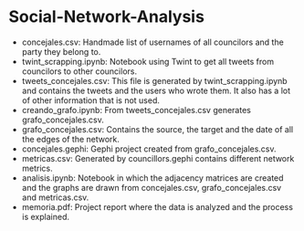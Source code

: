 # Social-Network-Analysis
- concejales.csv: Handmade list of usernames of all councilors and the party they belong to.
- twint_scrapping.ipynb: Notebook using Twint to get all tweets from councilors to other councilors.
- tweets_concejales.csv: This file is generated by twint_scrapping.ipynb and contains the tweets and the users who wrote them. It also has a lot of other information that is not used.
- creando_grafo.ipynb: From tweets_concejales.csv generates grafo_concejales.csv.
- grafo_concejales.csv: Contains the source, the target and the date of all the edges of the network.
- concejales.gephi: Gephi project created from grafo_concejales.csv.
- metricas.csv: Generated by councillors.gephi contains different network metrics.
- analisis.ipynb: Notebook in which the adjacency matrices are created and the graphs are drawn from concejales.csv, grafo_concejales.csv and metricas.csv.
- memoria.pdf: Project report where the data is analyzed and the process is explained.
